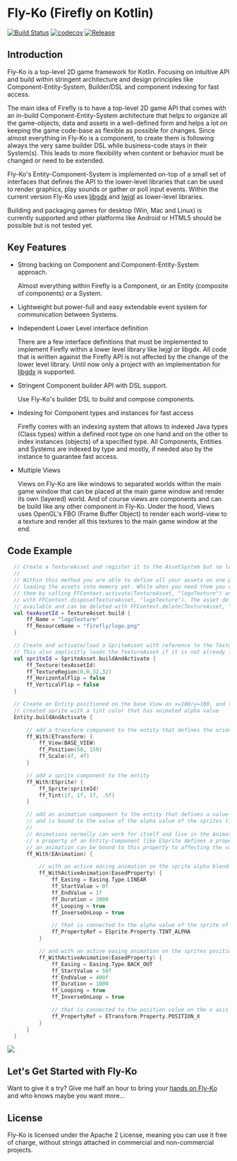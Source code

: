 # Fly-Ko (Firefly on Kotlin)


[![Build Status](https://travis-ci.org/Inari-Soft/flyKo.svg?branch=master)](https://travis-ci.org/Inari-Soft/flyKo) 
[![codecov](https://codecov.io/gh/Inari-Soft/flyKo/branch/master/graph/badge.svg)](https://codecov.io/gh/Inari-Soft/flyKo)
[![Release](https://jitpack.io/v/Inari-Soft/flyKo.svg)](https://jitpack.io/#Inari-Soft/flyKo)
           


Introduction
------------

Fly-Ko is a top-level 2D game framework for Kotlin. Focusing on intuitive API and build within stringent architecture and design principles like Component-Entity-System, Builder/DSL and component indexing for fast access.

The main idea of Firefly is to have a top-level 2D game API that comes with an in-build Component-Entity-System 
architecture that helps to organize all the game-objects, data and assets in a well-defined form and helps a lot 
on keeping the game code-base as flexible as possible for changes. Since almost everything in Fly-Ko is a component,
to create them is following always the very same builder DSL while business-code stays in their System(s). 
This leads to more flexibility when content or behavior must be changed or need to be extended. 

Fly-Ko's Entity-Component-System is implemented on-top of a small set of interfaces that defines the API to the 
lower-level libraries that can be used to render graphics, play sounds or gather or poll input events. 
Within the current version Fly-Ko uses [libgdx](https://libgdx.badlogicgames.com/) and [lwjgl](https://www.lwjgl.org/) as lower-level libraries.

Building and packaging games for desktop (Win, Mac and Linux) is currently supported and other platforms like 
Android or HTML5 should be possible but is not tested yet.

Key Features 
-----------------

- Strong backing on Component and Component-Entity-System approach.

  Almost everything within Firefly is a Component, or an Entity (composite of components) or a System.

- Lightweight but power-full and easy extendable event system for communication between Systems.  

- Independent Lower Level interface definition

  There are a few interface definitions that must be implemented to implement Firefly within a lower level library like lwjgl or libgdx.
  All code that is written against the Firefly API is not affected by the change of the lower level library. 
  Until now only a project with an implementation for [libgdx](https://libgdx.badlogicgames.com/) is supported.

- Stringent Component builder API with DSL support. 
  
  Use Fly-Ko's builder DSL to build and compose components.

- Indexing for Component types and instances for fast access

  Firefly comes with an indexing system that allows to indexed Java types (Class types) within a defined root type on one hand and on the other
  to index instances (objects) of a specified type. All Components, Entities and Systems are indexed by type and mostly, if needed also by the instance
  to guarantee fast access.
  
- Multiple Views 

  Views on Fly-Ko are like windows to separated worlds within the main game window that can be placed at the main game window and render its own (layered) world. And of course views are components and can be build like any other component in Fly-Ko. 
  Under the hood, Views uses OpenGL's FBO (Frame Buffer Object) to render each world-view to a texture and render all this textures to the main game window at the end.
  
Code Example
--------------

``` kotlin
  // Create a TextureAsset and register it to the AssetSystem but no loading yet.
  //
  // Within this method you are able to define all your assets on one place without
  // loading the assets into memory yet. While when you need them you can simple load
  // them by calling FFContext.activate(TextureAsset, "logoTexture") and dispose them
  // with FFContext.dispose(TextureAsset, "logoTexture"). The asset definition is still
  // available and can be deleted with FFContext.delete(TextureAsset, "logoTexture")
  val texAssetId = TextureAsset.build {
      ff_Name = "logoTexture"
      ff_ResourceName = "firefly/logo.png"
  }

  // Create and activate/load a SpriteAsset with reference to the TextureAsset.
  // This also implicitly loads the TextureAsset if it is not already loaded.
  val spriteId = SpriteAsset.buildAndActivate {
      ff_Texture(texAssetId)
      ff_TextureRegion(0,0,32,32)
      ff_HorizontalFlip = false
      ff_VerticalFlip = false
  }

  // Create an Entity positioned on the base View on x=100/y=100, and the formerly
  // created sprite with a tint color that has animated alpha value
  Entity.buildAndActivate {

      // add a transform component to the entity that defines the orientation of the Entity
      ff_With(ETransform) {
          ff_View(BASE_VIEW)
          ff_Position(50, 150)
          ff_Scale(4f, 4f)
      }

      // add a sprite component to the entity
      ff_With(ESprite) {
          ff_Sprite(spriteId)
          ff_Tint(1f, 1f, 1f, .5f)
      }

      // add an animation component to the entity that defines a value based animation
      // and is bound to the value of the alpha value of the sprites tint color property.
      //
      // Animations normally can work for itself and live in the AnimationSystem. But if
      // a property of an Entity-Component like ESprite defines a property value adapter,
      // an animation can be bound to this property to affecting the value of the property directly.
      ff_With(EAnimation) {

          // with an active easing animation on the sprite alpha blending value...
          ff_WithActiveAnimation(EasedProperty) {
              ff_Easing = Easing.Type.LINEAR
              ff_StartValue = 0f
              ff_EndValue = 1f
              ff_Duration = 3000
              ff_Looping = true
              ff_InverseOnLoop = true

              // that is connected to the alpha value of the sprite of the entity
              ff_PropertyRef = ESprite.Property.TINT_ALPHA
          }

          // and with an active easing animation on the sprites position on the x axis...
          ff_WithActiveAnimation(EasedProperty) {
              ff_Easing = Easing.Type.BACK_OUT
              ff_StartValue = 50f
              ff_EndValue = 400f
              ff_Duration = 1000
              ff_Looping = true
              ff_InverseOnLoop = true

              // that is connected to the position value on the x axis of the entities transform data
              ff_PropertyRef = ETransform.Property.POSITION_X
          }
      }
  }
```

![](https://github.com/Inari-Soft/flyKo/raw/master/wiki/example1.gif) 

Let's Get Started with Fly-Ko
------------------------------

Want to give it a try? Give me half an hour to bring your [hands on Fly-Ko](https://github.com/Inari-Soft/flyKo/wiki) and who knows maybe you want more... 


License
--------

Fly-Ko is licensed under the Apache 2 License, meaning you can use it free of charge, 
without strings attached in commercial and non-commercial projects.




